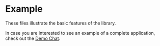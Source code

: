 # Example

These files illustrate the basic features of the library.

In case you are interested to see an example of a complete application, check out the
[Demo Chat](https://github.com/RobinTail/chat).
